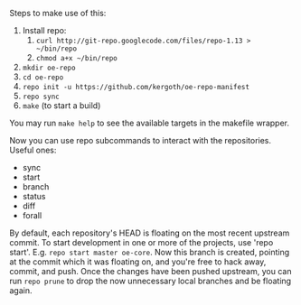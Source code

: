 Steps to make use of this:

1. Install repo:
    1. `curl http://git-repo.googlecode.com/files/repo-1.13 > ~/bin/repo`
    2. `chmod a+x ~/bin/repo`
2. `mkdir oe-repo`
3. `cd oe-repo`
4. `repo init -u https://github.com/kergoth/oe-repo-manifest`
5. `repo sync`
6. `make` (to start a build)

You may run `make help` to see the available targets in the makefile wrapper.

Now you can use repo subcommands to interact with the repositories. Useful ones:

- sync
- start
- branch
- status
- diff
- forall

By default, each repository's HEAD is floating on the most recent upstream
commit. To start development in one or more of the projects, use 'repo start'.
E.g. `repo start master oe-core`. Now this branch is created, pointing at the
commit which it was floating on, and you're free to hack away, commit, and
push. Once the changes have been pushed upstream, you can run `repo prune` to
drop the now unnecessary local branches and be floating again.
